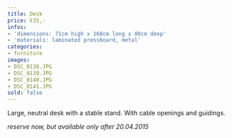 ```yaml
---
title: Desk
price: €35,-
infos:
- 'dimensions: 71cm high x 160cm long x 80cm deep'
- 'materials: laminated pressboard, metal'
categories:
- furniture
images:
- DSC_0138.JPG
- DSC_0139.JPG
- DSC_0140.JPG
- DSC_0141.JPG
sold: false
---
```


Large, neutral desk with a stable stand. With cable openings and guidings.

*reserve now, but available only after 20.04.2015*
